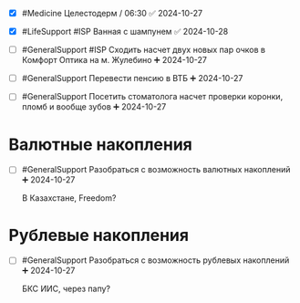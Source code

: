 
- [x] #Medicine Целестодерм / 06:30 ✅ 2024-10-27
- [x] #LifeSupport #ISP Ванная с шампунем ✅ 2024-10-28

- [ ] #GeneralSupport #ISP Сходить насчет двух новых пар очков в Комфорт Оптика на м. Жулебино ➕ 2024-10-27
- [ ] #GeneralSupport Перевести пенсию в ВТБ ➕ 2024-10-27 
- [ ] #GeneralSupport Посетить стоматолога насчет проверки коронки, пломб и вообще зубов ➕ 2024-10-27 

# Валютные накопления

- [ ] #GeneralSupport Разобраться с возможность валютных накоплений ➕ 2024-10-27 

   В Казахстане, Freedom?

# Рублевые накопления

- [ ] #GeneralSupport Разобраться с возможность рублевых накоплений ➕ 2024-10-27 
   
   БКС ИИС, через папу?